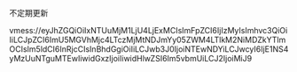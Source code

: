 不定期更新

vmess://eyJhZGQiOiIxNTUuMjM1LjU4LjExMCIsImFpZCI6IjIzMyIsImhvc3QiOiIiLCJpZCI6ImU5MGVhMjc4LTczMjMtNDJmYy05ZWM4LTlkM2NiMDZkYTlmOCIsIm5ldCI6InRjcCIsInBhdGgiOiIiLCJwb3J0IjoiNTEwNDYiLCJwcyI6IjE1NS4yMzUuNTguMTEwIiwidGxzIjoiIiwidHlwZSI6Im5vbmUiLCJ2IjoiMiJ9
